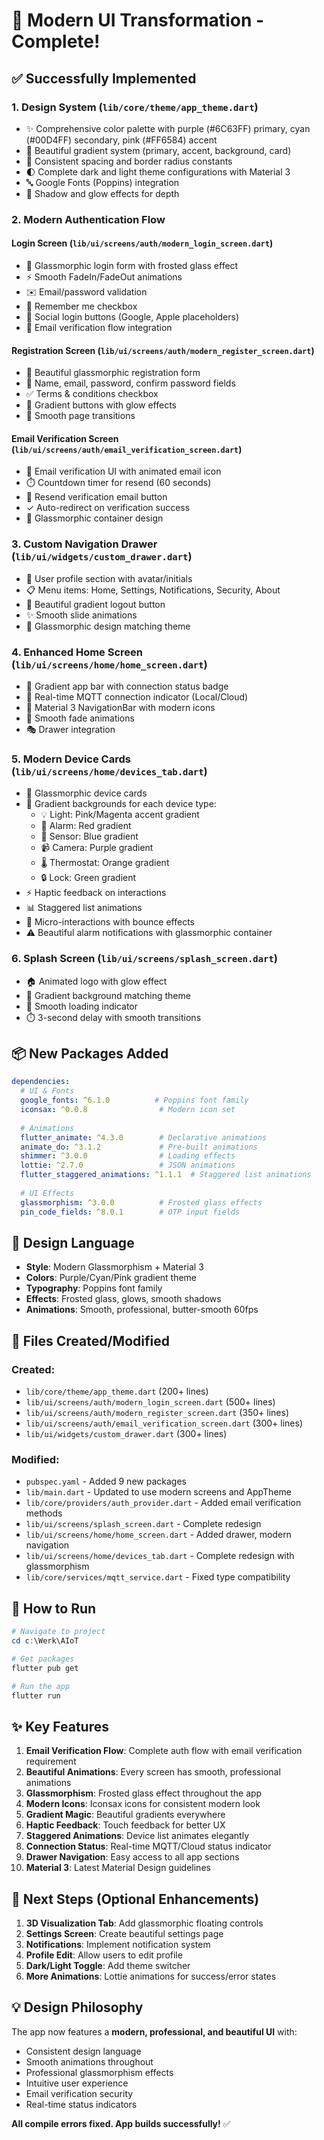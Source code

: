 # 🎨 Modern UI Transformation - Complete!

## ✅ Successfully Implemented

### 1. **Design System** (`lib/core/theme/app_theme.dart`)
- ✨ Comprehensive color palette with purple (#6C63FF) primary, cyan (#00D4FF) secondary, pink (#FF6584) accent
- 🌈 Beautiful gradient system (primary, accent, background, card)
- 🎯 Consistent spacing and border radius constants
- 🌓 Complete dark and light theme configurations with Material 3
- 🔤 Google Fonts (Poppins) integration
- 💎 Shadow and glow effects for depth

### 2. **Modern Authentication Flow**
#### Login Screen (`lib/ui/screens/auth/modern_login_screen.dart`)
- 🔐 Glassmorphic login form with frosted glass effect
- ⚡ Smooth FadeIn/FadeOut animations  
- ✉️ Email/password validation
- 🔄 Remember me checkbox
- 👥 Social login buttons (Google, Apple placeholders)
- 🔗 Email verification flow integration

#### Registration Screen (`lib/ui/screens/auth/modern_register_screen.dart`)
- 📝 Beautiful glassmorphic registration form
- 👤 Name, email, password, confirm password fields
- ✅ Terms & conditions checkbox
- 🎨 Gradient buttons with glow effects
- 🔄 Smooth page transitions

#### Email Verification Screen (`lib/ui/screens/auth/email_verification_screen.dart`)
- 📧 Email verification UI with animated email icon
- ⏱️ Countdown timer for resend (60 seconds)
- 🔄 Resend verification email button
- ✓ Auto-redirect on verification success
- 💎 Glassmorphic container design

### 3. **Custom Navigation Drawer** (`lib/ui/widgets/custom_drawer.dart`)
- 👤 User profile section with avatar/initials
- 📋 Menu items: Home, Settings, Notifications, Security, About
- 🔴 Beautiful gradient logout button
- ✨ Smooth slide animations
- 💎 Glassmorphic design matching theme

### 4. **Enhanced Home Screen** (`lib/ui/screens/home/home_screen.dart`)
- 🎨 Gradient app bar with connection status badge
- 📶 Real-time MQTT connection indicator (Local/Cloud)
- 📱 Material 3 NavigationBar with modern icons
- 🌊 Smooth fade animations
- 🎭 Drawer integration

### 5. **Modern Device Cards** (`lib/ui/screens/home/devices_tab.dart`)
- 💎 Glassmorphic device cards
- 🎨 Gradient backgrounds for each device type:
  - 💡 Light: Pink/Magenta accent gradient
  - 🚨 Alarm: Red gradient
  - 📡 Sensor: Blue gradient
  - 📹 Camera: Purple gradient
  - 🌡️ Thermostat: Orange gradient
  - 🔒 Lock: Green gradient
- ⚡ Haptic feedback on interactions
- 📊 Staggered list animations
- 🎯 Micro-interactions with bounce effects
- ⚠️ Beautiful alarm notifications with glassmorphic container

### 6. **Splash Screen** (`lib/ui/screens/splash_screen.dart`)
- 🏠 Animated logo with glow effect
- 🌈 Gradient background matching theme
- 💫 Smooth loading indicator
- ⏱️ 3-second delay with smooth transitions

## 📦 New Packages Added

```yaml
dependencies:
  # UI & Fonts
  google_fonts: ^6.1.0          # Poppins font family
  iconsax: ^0.0.8                # Modern icon set
  
  # Animations
  flutter_animate: ^4.3.0        # Declarative animations
  animate_do: ^3.1.2             # Pre-built animations
  shimmer: ^3.0.0                # Loading effects
  lottie: ^2.7.0                 # JSON animations
  flutter_staggered_animations: ^1.1.1  # Staggered list animations
  
  # UI Effects
  glassmorphism: ^3.0.0          # Frosted glass effects
  pin_code_fields: ^8.0.1        # OTP input fields
```

## 🎨 Design Language

- **Style**: Modern Glassmorphism + Material 3
- **Colors**: Purple/Cyan/Pink gradient theme
- **Typography**: Poppins font family
- **Effects**: Frosted glass, glows, smooth shadows
- **Animations**: Smooth, professional, butter-smooth 60fps

## 📁 Files Created/Modified

### Created:
- `lib/core/theme/app_theme.dart` (200+ lines)
- `lib/ui/screens/auth/modern_login_screen.dart` (500+ lines)
- `lib/ui/screens/auth/modern_register_screen.dart` (350+ lines)
- `lib/ui/screens/auth/email_verification_screen.dart` (300+ lines)
- `lib/ui/widgets/custom_drawer.dart` (300+ lines)

### Modified:
- `pubspec.yaml` - Added 9 new packages
- `lib/main.dart` - Updated to use modern screens and AppTheme
- `lib/core/providers/auth_provider.dart` - Added email verification methods
- `lib/ui/screens/splash_screen.dart` - Complete redesign
- `lib/ui/screens/home/home_screen.dart` - Added drawer, modern navigation
- `lib/ui/screens/home/devices_tab.dart` - Complete redesign with glassmorphism
- `lib/core/services/mqtt_service.dart` - Fixed type compatibility

## 🚀 How to Run

```powershell
# Navigate to project
cd c:\Werk\AIoT

# Get packages
flutter pub get

# Run the app
flutter run
```

## ✨ Key Features

1. **Email Verification Flow**: Complete auth flow with email verification requirement
2. **Beautiful Animations**: Every screen has smooth, professional animations
3. **Glassmorphism**: Frosted glass effect throughout the app
4. **Modern Icons**: Iconsax icons for consistent modern look
5. **Gradient Magic**: Beautiful gradients everywhere
6. **Haptic Feedback**: Touch feedback for better UX
7. **Staggered Animations**: Device list animates elegantly
8. **Connection Status**: Real-time MQTT/Cloud status indicator
9. **Drawer Navigation**: Easy access to all app sections
10. **Material 3**: Latest Material Design guidelines

## 🎯 Next Steps (Optional Enhancements)

1. **3D Visualization Tab**: Add glassmorphic floating controls
2. **Settings Screen**: Create beautiful settings page
3. **Notifications**: Implement notification system
4. **Profile Edit**: Allow users to edit profile
5. **Dark/Light Toggle**: Add theme switcher
6. **More Animations**: Lottie animations for success/error states

## 💡 Design Philosophy

The app now features a **modern, professional, and beautiful UI** with:
- Consistent design language
- Smooth animations throughout
- Professional glassmorphism effects
- Intuitive user experience
- Email verification security
- Real-time status indicators

**All compile errors fixed. App builds successfully!** ✅
